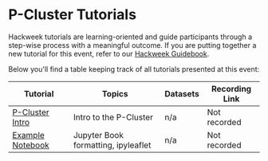 # P-Cluster Tutorials 

Hackweek tutorials are learning-oriented and guide participants through a step-wise process with a meaningful outcome. If you are putting together a new tutorial for this event, refer to our [Hackweek Guidebook](https://guidebook.hackweek.io/training/tutorials/index.html).

Below you'll find a table keeping track of all tutorials presented at this event:

| Tutorial | Topics | Datasets |  Recording Link |
| -  | - | - |  - |
| [P-Cluster Intro](./pcluster/pcluster-login.ipynb) | Intro to the P-Cluster | n/a |  Not recorded |
| [Example Notebook](./example/tutorial-notebook.ipynb) | Jupyter Book formatting, ipyleaflet | n/a |  Not recorded |
